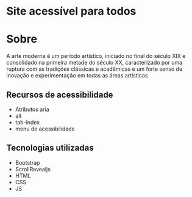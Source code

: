 # Site acessível para todos
# Sobre
A arte moderna é um período artístico, iniciado no final do século XIX e consolidado na primeira metade do século XX, caracterizado por uma ruptura com as tradições clássicas e acadêmicas e um forte senso de inovação e experimentação em todas as áreas artísticas

## Recursos de acessibilidade
- Atributos aria
- alt
- tab-index
- menu de acessibilidade
## Tecnologias utilizadas
- Bootstrap
- ScrollRevealjs
- HTML
- CSS
- JS
